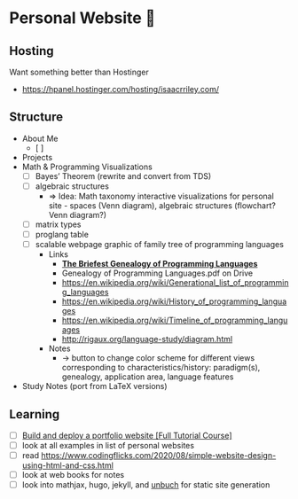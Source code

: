 # Personal Website 🌱

## Hosting

Want something better than Hostinger

- https://hpanel.hostinger.com/hosting/isaacrriley.com/

## Structure

- About Me
    - [ ]  
- Projects
- Math & Programming Visualizations
    - [ ]  Bayes’ Theorem (rewrite and convert from TDS)
    - [ ]  algebraic structures
        - ⇒ Idea: Math taxonomy interactive visualizations for personal site - spaces (Venn diagram), algebraic structures (flowchart? Venn diagram?)
    - [ ]  matrix types
    - [ ]  proglang table
    - [ ]  scalable webpage graphic of family tree of programming languages
        - Links
            - **[The Briefest Genealogy of Programming Languages](http://www.martinrinehart.com/pages/genealogy-programming-languages.html)**
            - Genealogy of Programming Languages.pdf on Drive
            - https://en.wikipedia.org/wiki/Generational_list_of_programming_languages
            - https://en.wikipedia.org/wiki/History_of_programming_languages
            - https://en.wikipedia.org/wiki/Timeline_of_programming_languages
            - http://rigaux.org/language-study/diagram.html
        - Notes
            - → button to change color scheme for different views corresponding to characteristics/history: paradigm(s), genealogy, application area, language features
- Study Notes (port from LaTeX versions)

## Learning

- [ ]  [Build and deploy a portfolio website [Full Tutorial Course]](https://www.youtube.com/watch?v=_xkSvufmjEs)
- [ ]  look at all examples in list of personal websites
- [ ]  read https://www.codingflicks.com/2020/08/simple-website-design-using-html-and-css.html
- [ ]  look at web books for notes
- [ ]  look into mathjax, hugo, jekyll, and [unbuch](https://github.com/mrtzh/unbuch) for static site generation